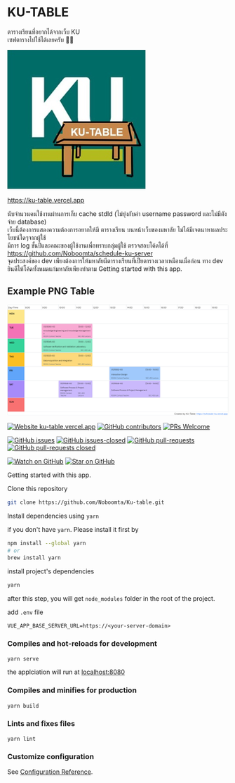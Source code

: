 # KU-TABLE
ตารางเรียนที่อยากได้จากเว็บ KU<br>
เซฟตารางไปใช้ได้เลยครับ 🤝🏻

![ku-table](src/assets/ku-table.jpg)

https://ku-table.vercel.app

นับจำนวนคนใช้งานผ่านการเก็บ cache stdId 
(ไม่ยุ่งกับค่า username password และไม่มีตังจ่าย database)</br>
เว็บนี้ต้องการแสดงความต้องการอยากให้มี ตารางเรียน บนหน้าเว็บของมหาลัย ไม่ได้มีเจตนาหาผลประโยชน์ใดๆจากผู้ใช้</br>
มีการ log ชั้นปีและคณะของผู้ใช้งานเพื่อทราบกลุ่มผู้ใช้ ตรวจสอบโค้ดได้ที่ https://github.com/Noboomta/schedule-ku-server </br>
จุดประสงค์ของ dev  เพียงต้องการให้มหาลัยมีตารางเรียนที่เป็ยตารางเวลาเหมือนเมื่อก่อน ทาง dev ยินดีให้โค้ดทั้งหมดแก่มหาลัยเพียงทำตาม Getting started with this app.<br>

## Example PNG Table

![example-table](src/assets/example/ku-table.png)

[![Website ku-table.vercel.app](https://img.shields.io/website-up-down-green-red/http/monip.org.svg)](https://ku-table.vercel.app)
[![GitHub contributors](https://img.shields.io/github/contributors/Noboomta/schedule-ku.svg)](https://GitHub.com/Noboomta/schedule-ku/contributors/)
[![PRs Welcome](https://img.shields.io/badge/PRs-welcome-brightgreen.svg)](http://makeapullrequest.com)

[![GitHub issues](https://img.shields.io/github/issues/Noboomta/schedule-ku.svg)](https://GitHub.com/Noboomta/schedule-ku/issues/)
[![GitHub issues-closed](https://img.shields.io/github/issues-closed/Noboomta/schedule-ku.svg)](https://GitHub.com/Noboomta/schedule-ku/issues?q=is%3Aissue+is%3Aclosed)
[![GitHub pull-requests](https://img.shields.io/github/issues-pr/Noboomta/schedule-ku.svg)](https://GitHub.com/Noboomta/schedule-ku/pull/)
[![GitHub pull-requests closed](https://img.shields.io/github/issues-pr-closed/Noboomta/schedule-ku.svg)](https://GitHub.com/Noboomta/schedule-ku/pull/)

[![Watch on GitHub](https://img.shields.io/github/watchers/Noboomta/schedule-ku.svg?style=social&label=Watch)](https://github.com/paralect/docker-compose-starter/watchers)
[![Star on GitHub](https://img.shields.io/github/stars/Noboomta/schedule-ku.svg?style=social&label=Stars)](https://github.com/auxilincom/docker-compose-starter/stargazers)

Getting started with this app.

Clone this repository

```zsh
git clone https://github.com/Noboomta/Ku-table.git
```

Install dependencies using `yarn`

if you don't have `yarn`. Please install it first by

```zsh
npm install --global yarn
# or
brew install yarn
```

install project's dependencies

```zsh
yarn
```

after this step, you will get `node_modules` folder in the root of the project.

add `.env` file

```
VUE_APP_BASE_SERVER_URL=https://<your-server-domain>
```

### Compiles and hot-reloads for development
```
yarn serve
```
the applciation will run at [localhost:8080](http://localhost:8080)

### Compiles and minifies for production
```
yarn build
```

### Lints and fixes files
```
yarn lint
```

### Customize configuration
See [Configuration Reference](https://cli.vuejs.org/config/).
